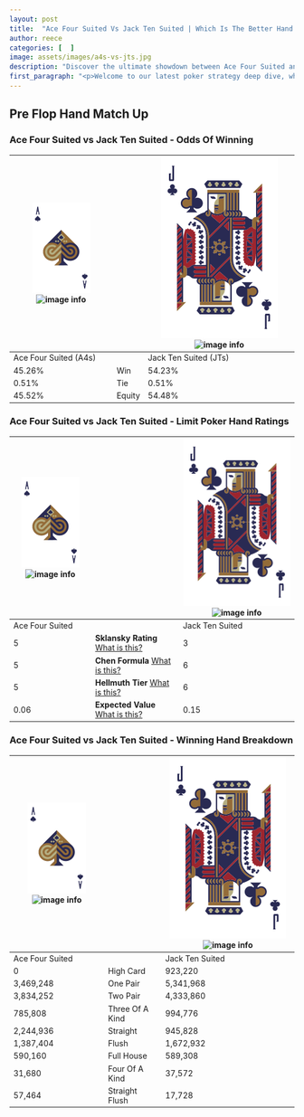 ```yaml
---
layout: post
title:  "Ace Four Suited Vs Jack Ten Suited | Which Is The Better Hand In Poker? A Complete Guide"
author: reece
categories: [  ]
image: assets/images/a4s-vs-jts.jpg
description: "Discover the ultimate showdown between Ace Four Suited and Jack Ten Suited in poker! Uncover the odds, strategies, and scenarios where one hand triumphs over the other. Get ready to up your poker game with this thrilling analysis."
first_paragraph: "<p>Welcome to our latest poker strategy deep dive, where we're pitting two distinct hands against each other in a high-stakes showdown: Ace Four Suited vs Jack Ten Suited.</p><p>In the dynamic world of poker, every decision counts, and knowing which hand holds the upper hand is key to your success at the table.</p><p>In this article, we'll dissect these two hands, explore the scenarios where one dominates the other, and equip you with the knowledge to make strategic choices that can tip the odds in your favor.</p><p>Get ready to unravel the intriguing dynamics of these poker hands and elevate your game to new heights.</p>"
---
```




[comment]: # (sp0)

## Pre Flop Hand Match Up

<div class="table hand-ratings" markdown="1"> 



### Ace Four Suited vs Jack Ten Suited - Odds Of Winning


    
| ![image info](assets/images/hand1/A.png) ![image info](assets/images/hand1/4s.png) |  | ![image info](assets/images/hand2/J.png) ![image info](assets/images/hand2/Ts.png) |
| -------- | -------- | -------- |
| Ace Four Suited (A4s) |  | Jack Ten Suited (JTs) |
| 45.26% | Win | 54.23% |
| 0.51% | Tie | 0.51% |
| 45.52% | Equity | 54.48% |




[comment]: # (sp1)



### Ace Four Suited vs Jack Ten Suited - Limit Poker Hand Ratings


    
| ![image info](assets/images/hand1/A.png) ![image info](assets/images/hand1/4s.png) |  | ![image info](assets/images/hand2/J.png) ![image info](assets/images/hand2/Ts.png) |
| -------- | -------- | -------- |
| Ace Four Suited |  | Jack Ten Suited |
| 5 | **Sklansky Rating** [What is this?](/sklansky-rating-explained) | 3 |
| 5 | **Chen Formula** [What is this?](/chen-formula-explained) | 6 |
| 5 | **Hellmuth Tier** [What is this?](/Hellmuth-tier-explained) | 6 |
| 0.06 | **Expected Value** [What is this?](/expected-value-explained) | 0.15 |




[comment]: # (sp2)



### Ace Four Suited vs Jack Ten Suited - Winning Hand Breakdown


    
| ![image info](assets/images/hand1/A.png) ![image info](assets/images/hand1/4s.png) |  | ![image info](assets/images/hand2/J.png) ![image info](assets/images/hand2/Ts.png) |
| -------- | -------- | -------- |
| Ace Four Suited |  | Jack Ten Suited |
| 0 | High Card | 923,220 |
| 3,469,248 | One Pair | 5,341,968 |
| 3,834,252 | Two Pair | 4,333,860 |
| 785,808 | Three Of A Kind | 994,776 |
| 2,244,936 | Straight | 945,828 |
| 1,387,404 | Flush | 1,672,932 |
| 590,160 | Full House | 589,308 |
| 31,680 | Four Of A Kind | 37,572 |
| 57,464 | Straight Flush | 17,728 |




[comment]: # (sp3)



</div>

[comment]: # (sp4)



[comment]: # (sp5)

